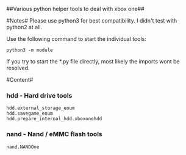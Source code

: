 ##Various python helper tools to deal with xbox one##

#Notes#
Please use python3 for best compatibility. I didn't test with python2 at all.

Use the following command to start the individual tools:

    python3 -m module
If you try to start the *.py file directly, most likely the imports wont be resolved.

#Content#

### hdd - Hard drive tools ###

    hdd.external_storage_enum
    hdd.savegame_enum
    hdd.prepare_internal_hdd.xboxonehdd

### nand - Nand / eMMC flash tools ###

    nand.NANDOne

